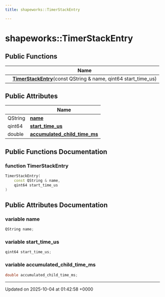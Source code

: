 ```yaml
---
title: shapeworks::TimerStackEntry

---
```


# shapeworks::TimerStackEntry





## Public Functions

|                | Name           |
| -------------- | -------------- |
| | **[TimerStackEntry](../Classes/classshapeworks_1_1TimerStackEntry.md#function-timerstackentry)**(const QString & name, qint64 start_time_us) |

## Public Attributes

|                | Name           |
| -------------- | -------------- |
| QString | **[name](../Classes/classshapeworks_1_1TimerStackEntry.md#variable-name)**  |
| qint64 | **[start_time_us](../Classes/classshapeworks_1_1TimerStackEntry.md#variable-start-time-us)**  |
| double | **[accumulated_child_time_ms](../Classes/classshapeworks_1_1TimerStackEntry.md#variable-accumulated-child-time-ms)**  |

## Public Functions Documentation

### function TimerStackEntry

```cpp
TimerStackEntry(
    const QString & name,
    qint64 start_time_us
)
```


## Public Attributes Documentation

### variable name

```cpp
QString name;
```


### variable start_time_us

```cpp
qint64 start_time_us;
```


### variable accumulated_child_time_ms

```cpp
double accumulated_child_time_ms;
```


-------------------------------

Updated on 2025-10-04 at 01:42:58 +0000